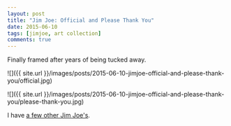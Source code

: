 ```yaml
---
layout: post
title: "Jim Joe: Official and Please Thank You"
date: 2015-06-10
tags: [jimjoe, art collection]
comments: true
---
```

Finally framed after years of being tucked away.

![]({{ site.url }}/images/posts/2015-06-10-jimjoe-official-and-please-thank-you/official.jpg)

![]({{ site.url }}/images/posts/2015-06-10-jimjoe-official-and-please-thank-you/please-thank-you.jpg)

I have [a few other Jim Joe's](http://art.dblock.org/2011/07/12/jim-joe.html).
